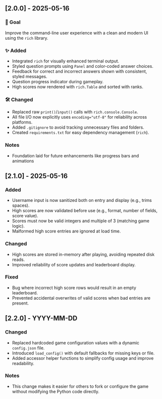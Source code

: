 ## [2.0.0] - 2025-05-16
### 🎯 Goal
Improve the command-line user experience with a clean and modern UI using the `rich` library.

### ✨ Added
- Integrated `rich` for visually enhanced terminal output.
- Styled question prompts using `Panel` and color-coded answer choices.
- Feedback for correct and incorrect answers shown with consistent, styled messages.
- Question progress indicator during gameplay.
- High scores now rendered with `rich.Table` and sorted with ranks.

### 🛠 Changed
- Replaced raw `print()`/`input()` calls with `rich.console.Console`.
- All file I/O now explicitly uses `encoding="utf-8"` for reliability across platforms.
- Added `.gitignore` to avoid tracking unnecessary files and folders.
- Created `requirements.txt` for easy dependency management (`rich`).

### Notes
- Foundation laid for future enhancements like progress bars and animations


## [2.1.0] - 2025-05-16
### Added
- Username input is now sanitized both on entry and display (e.g., trims spaces).
- High scores are now validated before use (e.g., format, number of fields, score value).
- Scores must now be valid integers and multiple of 3 (matching game logic).
- Malformed high score entries are ignored at load time.

### Changed
- High scores are stored in-memory after playing, avoiding repeated disk reads.
- Improved reliability of score updates and leaderboard display.

### Fixed
- Bug where incorrect high score rows would result in an empty leaderboard.
- Prevented accidental overwrites of valid scores when bad entries are present.


## [2.2.0] - YYYY-MM-DD

### Changed
- Replaced hardcoded game configuration values with a dynamic `config.json` file.
- Introduced `load_config()` with default fallbacks for missing keys or file.
- Added accessor helper functions to simplify config usage and improve readability.

### Notes
- This change makes it easier for others to fork or configure the game without modifying the Python code directly.
